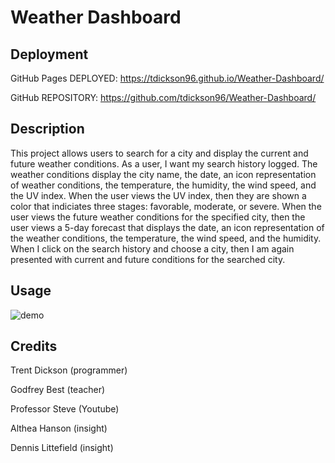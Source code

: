 # Weather Dashboard

## Deployment

GitHub Pages DEPLOYED: https://tdickson96.github.io/Weather-Dashboard/

GitHub REPOSITORY: https://github.com/tdickson96/Weather-Dashboard/

## Description

This project allows users to search for a city and display the current and future weather conditions. As a user, I want my search history logged. The weather conditions display the city name, the date, an icon representation of weather conditions, the temperature, the humidity, the wind speed, and the UV index. When the user views the UV index, then they are shown a color that indiciates three stages: favorable, moderate, or severe. When the user views the future weather conditions for the specified city, then the user views a 5-day forecast that displays the date, an icon representation of the weather conditions, the temperature, the wind speed, and the humidity. When I click on the search history and choose a city, then I am again presented with current and future conditions for the searched city. 

## Usage

![demo](http://url/to/img.png)


## Credits

Trent Dickson (programmer)

Godfrey Best (teacher)

Professor Steve (Youtube)

Althea Hanson (insight)

Dennis Littefield (insight)

